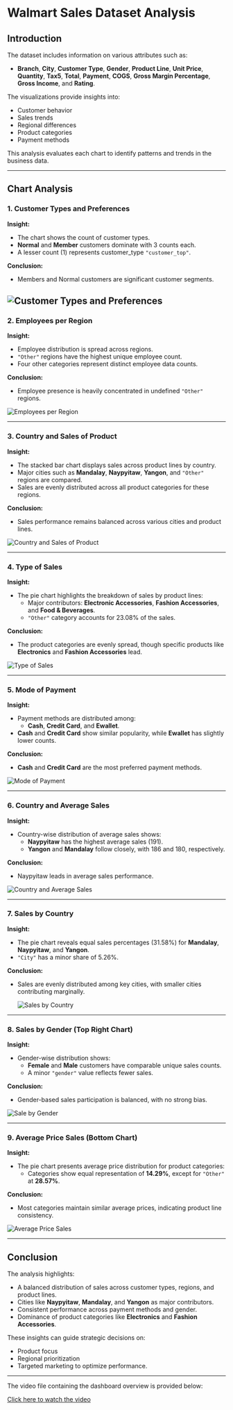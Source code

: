 # Walmart Sales Dataset Analysis

## Introduction
The dataset includes information on various attributes such as:
- **Branch**, **City**, **Customer Type**, **Gender**, **Product Line**, **Unit Price**, **Quantity**, **Tax5**, **Total**, **Payment**, **COGS**, **Gross Margin Percentage**, **Gross Income**, and **Rating**.

The visualizations provide insights into:
- Customer behavior
- Sales trends
- Regional differences
- Product categories
- Payment methods

This analysis evaluates each chart to identify patterns and trends in the business data.

---

## Chart Analysis

### 1. Customer Types and Preferences
**Insight:**
- The chart shows the count of customer types.
- **Normal** and **Member** customers dominate with 3 counts each.
- A lesser count (1) represents customer_type `"customer_top"`.

**Conclusion:**
- Members and Normal customers are significant customer segments.

![Customer Types and Preferences](https://drive.google.com/uc?id=19QGrWNF7Yfw_v7jirvLiFpIsd5E8r9mD)
---

### 2. Employees per Region 
**Insight:**
- Employee distribution is spread across regions.
- `"Other"` regions have the highest unique employee count.
- Four other categories represent distinct employee data counts.

**Conclusion:**
- Employee presence is heavily concentrated in undefined `"Other"` regions.

![Employees per Region](https://drive.google.com/uc?id=1uHW3lAU6YpCqNAeNE_Gb5ngVeI7wx7OI)

---

### 3. Country and Sales of Product 
**Insight:**
- The stacked bar chart displays sales across product lines by country.
- Major cities such as **Mandalay**, **Naypyitaw**, **Yangon**, and `"Other"` regions are compared.
- Sales are evenly distributed across all product categories for these regions.

**Conclusion:**
- Sales performance remains balanced across various cities and product lines.

![Country and Sales of Product](https://drive.google.com/uc?id=1g_-Cr-AIP_V0Gmm1x4dnmSDMO30WYeLf)

---

### 4. Type of Sales 
**Insight:**
- The pie chart highlights the breakdown of sales by product lines:
  - Major contributors: **Electronic Accessories**, **Fashion Accessories**, and **Food & Beverages**.
  - `"Other"` category accounts for 23.08% of the sales.

**Conclusion:**
- The product categories are evenly spread, though specific products like **Electronics** and **Fashion Accessories** lead.

![Type of Sales](https://drive.google.com/uc?id=1wj1LG9jgUi_V-5daX-S0wbTb4NjAHHgs)

---

### 5. Mode of Payment
**Insight:**
- Payment methods are distributed among:
  - **Cash**, **Credit Card**, and **Ewallet**.
- **Cash** and **Credit Card** show similar popularity, while **Ewallet** has slightly lower counts.

**Conclusion:**
- **Cash** and **Credit Card** are the most preferred payment methods.

![Mode of Payment](https://drive.google.com/uc?id=1xuDTalxoEacVDQAZbVt9SdzQCkMBSn80)

---

### 6. Country and Average Sales
**Insight:**
- Country-wise distribution of average sales shows:
  - **Naypyitaw** has the highest average sales (191).
  - **Yangon** and **Mandalay** follow closely, with 186 and 180, respectively.

**Conclusion:**
- Naypyitaw leads in average sales performance.

![Country and Average Sales](https://drive.google.com/uc?id=1HCJhzkSCmW2SpsmunOL9Ia80IIqCEam5)

---

### 7. Sales by Country 
**Insight:**
- The pie chart reveals equal sales percentages (31.58%) for **Mandalay**, **Naypyitaw**, and **Yangon**.
- `"City"` has a minor share of 5.26%.

**Conclusion:**
- Sales are evenly distributed among key cities, with smaller cities contributing marginally.

  ![Sales by Country](https://drive.google.com/uc?id=1B8fOnyofg-AjOF4nV1xssNJ5iYr3fse8)

---

### 8. Sales by Gender (Top Right Chart)
**Insight:**
- Gender-wise distribution shows:
  - **Female** and **Male** customers have comparable unique sales counts.
  - A minor `"gender"` value reflects fewer sales.

**Conclusion:**
- Gender-based sales participation is balanced, with no strong bias.

![Sale by Gender](https://drive.google.com/uc?id=11BPW9F5a3TLAjhFl80lSuPlarTP2ec9E)

---

### 9. Average Price Sales (Bottom Chart)
**Insight:**
- The pie chart presents average price distribution for product categories:
  - Categories show equal representation of **14.29%**, except for `"Other"` at **28.57%**.

**Conclusion:**
- Most categories maintain similar average prices, indicating product line consistency.

![Average Price Sales](https://drive.google.com/uc?id=1jMAkCqwITCI-PmVOI3qT_1Ja_3t7_P6V)

---

## Conclusion
The analysis highlights:
- A balanced distribution of sales across customer types, regions, and product lines.
- Cities like **Naypyitaw**, **Mandalay**, and **Yangon** as major contributors.
- Consistent performance across payment methods and gender.
- Dominance of product categories like **Electronics** and **Fashion Accessories**.

These insights can guide strategic decisions on:
- Product focus
- Regional prioritization
- Targeted marketing to optimize performance.


---

The video file containing the dashboard overview is provided below:

[Click here to watch the video](https://drive.google.com/file/d/1CyGmSOX3SoPnmlZLXDw8apTI9ucRK6kc/view?usp=sharing)


